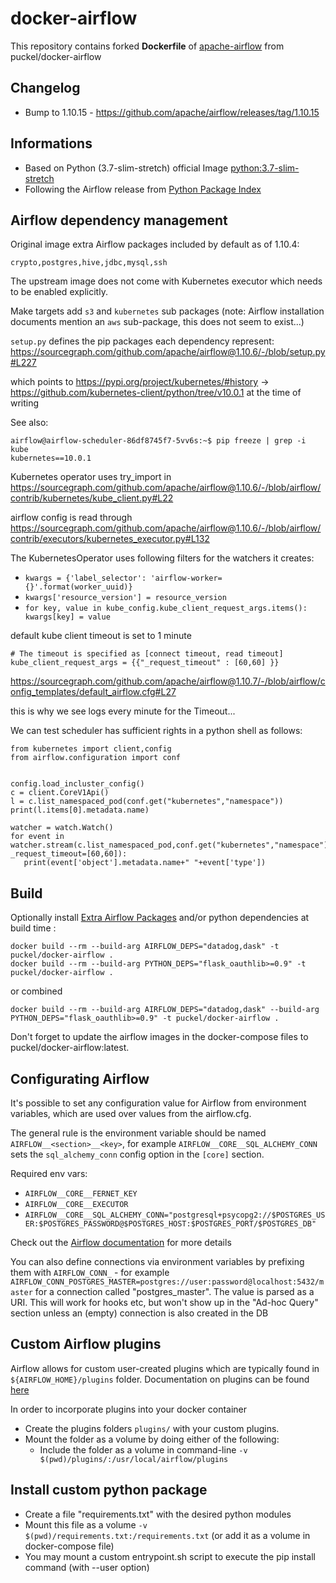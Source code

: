 # docker-airflow

This repository contains forked **Dockerfile** of [apache-airflow](https://github.com/apache/incubator-airflow) from puckel/docker-airflow

## Changelog

- Bump to 1.10.15 - https://github.com/apache/airflow/releases/tag/1.10.15

## Informations

* Based on Python (3.7-slim-stretch) official Image [python:3.7-slim-stretch](https://hub.docker.com/_/python/)
* Following the Airflow release from [Python Package Index](https://pypi.python.org/pypi/apache-airflow)

## Airflow dependency management

Original image extra Airflow packages included by default as of 1.10.4:

```
crypto,postgres,hive,jdbc,mysql,ssh
```

The upstream image does not come with Kubernetes executor which needs to be enabled explicitly.

Make targets add `s3` and `kubernetes` sub packages (note: Airflow installation documents mention an `aws` sub-package, this does not seem to exist...)

`setup.py` defines the pip packages each dependency represent: https://sourcegraph.com/github.com/apache/airflow@1.10.6/-/blob/setup.py#L227

which points to https://pypi.org/project/kubernetes/#history -> https://github.com/kubernetes-client/python/tree/v10.0.1 at the time of writing

See also:
```
airflow@airflow-scheduler-86df8745f7-5vv6s:~$ pip freeze | grep -i kube
kubernetes==10.0.1
```

Kubernetes operator uses try_import in https://sourcegraph.com/github.com/apache/airflow@1.10.6/-/blob/airflow/contrib/kubernetes/kube_client.py#L22

airflow config is read through https://sourcegraph.com/github.com/apache/airflow@1.10.6/-/blob/airflow/contrib/executors/kubernetes_executor.py#L132

The KubernetesOperator uses following filters for the watchers it creates:

- `kwargs = {'label_selector': 'airflow-worker={}'.format(worker_uuid)}`
- `kwargs['resource_version'] = resource_version`
-  `for key, value in kube_config.kube_client_request_args.items(): kwargs[key] = value`

default kube client timeout is set to 1 minute

```
# The timeout is specified as [connect timeout, read timeout]
kube_client_request_args = {{"_request_timeout" : [60,60] }}
```
https://sourcegraph.com/github.com/apache/airflow@1.10.7/-/blob/airflow/config_templates/default_airflow.cfg#L27

this is why we see logs every minute for the Timeout...

We can test scheduler has sufficient rights in a python shell as follows:

```
from kubernetes import client,config
from airflow.configuration import conf


config.load_incluster_config()
c = client.CoreV1Api()
l = c.list_namespaced_pod(conf.get("kubernetes","namespace"))
print(l.items[0].metadata.name)

watcher = watch.Watch()
for event in watcher.stream(c.list_namespaced_pod,conf.get("kubernetes","namespace"), _request_timeout=[60,60]):
   print(event['object'].metadata.name+" "+event['type'])
```

## Build

Optionally install [Extra Airflow Packages](https://airflow.incubator.apache.org/installation.html#extra-package) and/or python dependencies at build time :

    docker build --rm --build-arg AIRFLOW_DEPS="datadog,dask" -t puckel/docker-airflow .
    docker build --rm --build-arg PYTHON_DEPS="flask_oauthlib>=0.9" -t puckel/docker-airflow .

or combined

    docker build --rm --build-arg AIRFLOW_DEPS="datadog,dask" --build-arg PYTHON_DEPS="flask_oauthlib>=0.9" -t puckel/docker-airflow .

Don't forget to update the airflow images in the docker-compose files to puckel/docker-airflow:latest.


## Configurating Airflow

It's possible to set any configuration value for Airflow from environment variables, which are used over values from the airflow.cfg.

The general rule is the environment variable should be named `AIRFLOW__<section>__<key>`, for example `AIRFLOW__CORE__SQL_ALCHEMY_CONN` sets the `sql_alchemy_conn` config option in the `[core]` section.

Required env vars:

- `AIRFLOW__CORE__FERNET_KEY`
- `AIRFLOW__CORE__EXECUTOR`
- `AIRFLOW__CORE__SQL_ALCHEMY_CONN="postgresql+psycopg2://$POSTGRES_USER:$POSTGRES_PASSWORD@$POSTGRES_HOST:$POSTGRES_PORT/$POSTGRES_DB"`

Check out the [Airflow documentation](http://airflow.readthedocs.io/en/latest/howto/set-config.html#setting-configuration-options) for more details

You can also define connections via environment variables by prefixing them with `AIRFLOW_CONN_` - for example `AIRFLOW_CONN_POSTGRES_MASTER=postgres://user:password@localhost:5432/master` for a connection called "postgres_master". The value is parsed as a URI. This will work for hooks etc, but won't show up in the "Ad-hoc Query" section unless an (empty) connection is also created in the DB

## Custom Airflow plugins

Airflow allows for custom user-created plugins which are typically found in `${AIRFLOW_HOME}/plugins` folder. Documentation on plugins can be found [here](https://airflow.apache.org/plugins.html)

In order to incorporate plugins into your docker container
- Create the plugins folders `plugins/` with your custom plugins.
- Mount the folder as a volume by doing either of the following:
    - Include the folder as a volume in command-line `-v $(pwd)/plugins/:/usr/local/airflow/plugins`

## Install custom python package

- Create a file "requirements.txt" with the desired python modules
- Mount this file as a volume `-v $(pwd)/requirements.txt:/requirements.txt` (or add it as a volume in docker-compose file)
- You may mount a custom entrypoint.sh script to execute the pip install command (with --user option)

#